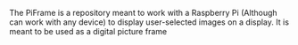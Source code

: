 The PiFrame is a repository meant to work with a Raspberry Pi (Although can work with any device) to display user-selected images on a display. It is meant to be used as a digital picture frame

